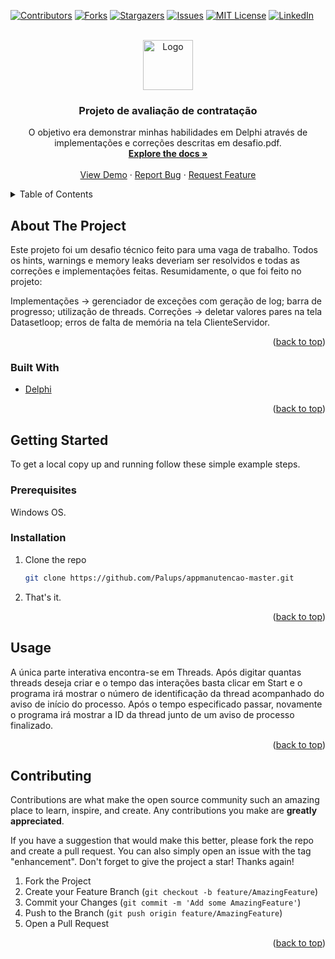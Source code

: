 <div id="top"></div>

[![Contributors][contributors-shield]][contributors-url]
[![Forks][forks-shield]][forks-url]
[![Stargazers][stars-shield]][stars-url]
[![Issues][issues-shield]][issues-url]
[![MIT License][license-shield]][license-url]
[![LinkedIn][linkedin-shield]][linkedin-url]

<!-- PROJECT LOGO -->
<br />
<div align="center">
  <a href="https://github.com/Palups/appmanutencao-master">
    <img src="images/logo.png" alt="Logo" width="80" height="80">
  </a>

<h3 align="center">Projeto de avaliação de contratação</h3>

  <p align="center">
    O objetivo era demonstrar minhas habilidades em Delphi através de implementações e correções descritas em desafio.pdf.
    <br />
    <a href="https://github.com/Palups/appmanutencao-master"><strong>Explore the docs »</strong></a>
    <br />
    <br />
    <a href="https://github.com/Palups/appmanutencao-master">View Demo</a>
    ·
    <a href="https://github.com/Palups/appmanutencao-master/issues">Report Bug</a>
    ·
    <a href="https://github.com/Palups/appmanutencao-master/issues">Request Feature</a>
  </p>
</div>

<!-- TABLE OF CONTENTS -->
<details>
  <summary>Table of Contents</summary>
  <ol>
    <li>
      <a href="#about-the-project">About The Project</a>
      <ul>
        <li><a href="#built-with">Built With</a></li>
      </ul>
    </li>
    <li>
      <a href="#getting-started">Getting Started</a>
      <ul>
        <li><a href="#prerequisites">Prerequisites</a></li>
        <li><a href="#installation">Installation</a></li>
      </ul>
    </li>
    <li><a href="#usage">Usage</a></li>
    <li><a href="#contributing">Contributing</a></li>
    <li><a href="#acknowledgments">Acknowledgments</a></li>
  </ol>
</details>

<!-- ABOUT THE PROJECT -->
## About The Project

Este projeto foi um desafio técnico feito para uma vaga de trabalho. Todos os hints, warnings e memory leaks deveriam ser resolvidos e todas as correções e implementações feitas. Resumidamente, o que foi feito no projeto:

Implementações -> gerenciador de exceções com geração de log; barra de progresso; utilização de threads.
Correções -> deletar valores pares na tela Datasetloop; erros de falta de memória na tela ClienteServidor.

<p align="right">(<a href="#top">back to top</a>)</p>



### Built With

* [Delphi](https://www.embarcadero.com/br/products/delphi/starter/free-download)

<p align="right">(<a href="#top">back to top</a>)</p>



<!-- GETTING STARTED -->
## Getting Started

To get a local copy up and running follow these simple example steps.

### Prerequisites

Windows OS.

### Installation

1. Clone the repo
   ```sh
   git clone https://github.com/Palups/appmanutencao-master.git
   ```
2. That's it.

<p align="right">(<a href="#top">back to top</a>)</p>


<!-- USAGE EXAMPLES -->
## Usage

A única parte interativa encontra-se em Threads. Após digitar quantas threads deseja criar e o tempo das interações basta clicar em Start e o programa irá mostrar o número de identificação da thread acompanhado do aviso de início do processo. Após o tempo especificado passar, novamente o programa irá mostrar a ID da thread junto de um aviso de processo finalizado.

<p align="right">(<a href="#top">back to top</a>)</p>


<!-- CONTRIBUTING -->
## Contributing

Contributions are what make the open source community such an amazing place to learn, inspire, and create. Any contributions you make are **greatly appreciated**.

If you have a suggestion that would make this better, please fork the repo and create a pull request. You can also simply open an issue with the tag "enhancement".
Don't forget to give the project a star! Thanks again!

1. Fork the Project
2. Create your Feature Branch (`git checkout -b feature/AmazingFeature`)
3. Commit your Changes (`git commit -m 'Add some AmazingFeature'`)
4. Push to the Branch (`git push origin feature/AmazingFeature`)
5. Open a Pull Request

<p align="right">(<a href="#top">back to top</a>)</p>


<!-- MARKDOWN LINKS & IMAGES -->
<!-- https://www.markdownguide.org/basic-syntax/#reference-style-links -->
[contributors-shield]: https://img.shields.io/github/contributors/Palups/appmanutencao-master.svg?style=for-the-badge
[contributors-url]: https://github.com/Palups/appmanutencao-master/graphs/contributors
[forks-shield]: https://img.shields.io/github/forks/Palups/appmanutencao-master.svg?style=for-the-badge
[forks-url]: https://github.com/Palups/appmanutencao-master/network/members
[stars-shield]: https://img.shields.io/github/stars/Palups/appmanutencao-master.svg?style=for-the-badge
[stars-url]: https://github.com/Palups/appmanutencao-master/stargazers
[issues-shield]: https://img.shields.io/github/issues/Palups/appmanutencao-master.svg?style=for-the-badge
[issues-url]: https://github.com/Palups/appmanutencao-master/issues
[license-shield]: https://img.shields.io/github/license/Palups/appmanutencao-master.svg?style=for-the-badge
[license-url]: https://github.com/Palups/appmanutencao-master/blob/master/LICENSE.txt
[linkedin-shield]: https://img.shields.io/badge/-LinkedIn-black.svg?style=for-the-badge&logo=linkedin&colorB=555
[linkedin-url]: https://linkedin.com/in/viniciusgpalu
[product-screenshot]: images/screenshot.png
